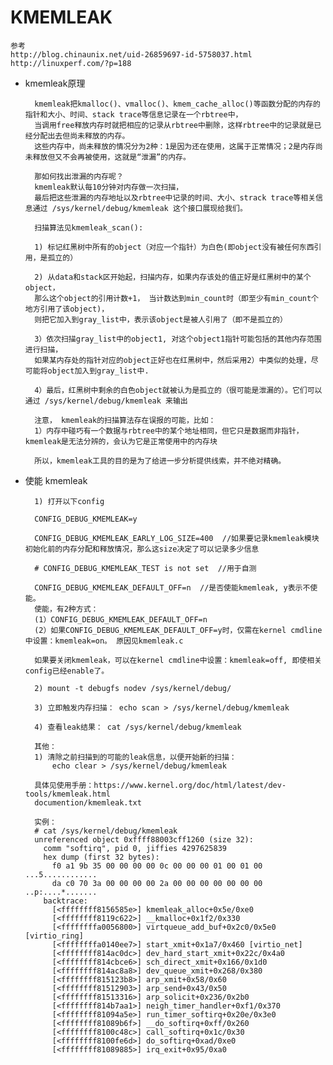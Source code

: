 # KMEMLEAK #

	参考
	http://blog.chinaunix.net/uid-26859697-id-5758037.html
	http://linuxperf.com/?p=188

- kmemleak原理

		kmemleak把kmalloc()、vmalloc()、kmem_cache_alloc()等函数分配的内存的指针和大小、时间、stack trace等信息记录在一个rbtree中，
		当调用free释放内存时就把相应的记录从rbtree中删除，这样rbtree中的记录就是已经分配出去但尚未释放的内存。
		这些内存中，尚未释放的情况分为2种：1是因为还在使用，这属于正常情况；2是内存尚未释放但又不会再被使用，这就是“泄漏”的内存。
	
		那如何找出泄漏的内存呢？
		kmemleak默认每10分钟对内存做一次扫描，
		最后把这些泄漏的内存地址以及rbtree中记录的时间、大小、strack trace等相关信息通过 /sys/kernel/debug/kmemleak 这个接口展现给我们。
		
		扫描算法见kmemleak_scan():
	
		1) 标记红黑树中所有的object（对应一个指针）为白色(即object没有被任何东西引用，是孤立的）
	
		2) 从data和stack区开始起，扫描内存，如果内存该处的值正好是红黑树中的某个object，
		那么这个object的引用计数+1， 当计数达到min_count时（即至少有min_count个地方引用了该object)，
		则把它加入到gray_list中，表示该object是被人引用了（即不是孤立的）
	
		3）依次扫描gray_list中的object1, 对这个object1指针可能包括的其他内存范围进行扫描，
		如果某内存处的指针对应的object正好也在红黑树中，然后采用2）中类似的处理，尽可能将object加入到gray_list中.
	
		4）最后，红黑树中剩余的白色object就被认为是孤立的（很可能是泄漏的）。它们可以通过 /sys/kernel/debug/kmemleak 来输出
	
		注意， kmemleak的扫描算法存在误报的可能，比如：
		1）内存中碰巧有一个数据与rbtree中的某个地址相同，但它只是数据而非指针，kmemleak是无法分辨的，会认为它是正常使用中的内存块
	
		所以，kmemleak工具的目的是为了给进一步分析提供线索，并不绝对精确。

- 使能 kmemleak

		1) 打开以下config

		CONFIG_DEBUG_KMEMLEAK=y
	
		CONFIG_DEBUG_KMEMLEAK_EARLY_LOG_SIZE=400  //如果要记录kmemleak模块初始化前的内存分配和释放情况，那么这size决定了可以记录多少信息
	
		# CONFIG_DEBUG_KMEMLEAK_TEST is not set  //用于自测
	
		CONFIG_DEBUG_KMEMLEAK_DEFAULT_OFF=n  //是否使能kmemleak, y表示不使能。 
		使能，有2种方式：
		(1）CONFIG_DEBUG_KMEMLEAK_DEFAULT_OFF=n
		(2）如果CONFIG_DEBUG_KMEMLEAK_DEFAULT_OFF=y时，仅需在kernel cmdline中设置：kmemleak=on。 原因见kmemleak.c
	
		如果要关闭kmemleak，可以在kernel cmdline中设置：kmemleak=off, 即使相关config已经enable了。

		2) mount -t debugfs nodev /sys/kernel/debug/
		
		3) 立即触发内存扫描： echo scan > /sys/kernel/debug/kmemleak
		
		4) 查看leak结果： cat /sys/kernel/debug/kmemleak
		
		其他：
		1) 清除之前扫描到的可能的leak信息，以便开始新的扫描：
			echo clear > /sys/kernel/debug/kmemleak
		
		具体见使用手册：https://www.kernel.org/doc/html/latest/dev-tools/kmemleak.html
		documention/kmemleak.txt
	
		实例：
		# cat /sys/kernel/debug/kmemleak
		unreferenced object 0xffff88003cff1260 (size 32):
		  comm "softirq", pid 0, jiffies 4297625839
		  hex dump (first 32 bytes):
			f0 a1 9b 35 00 00 00 00 0c 00 00 00 01 00 01 00  ...5............
			da c0 70 3a 00 00 00 00 2a 00 00 00 00 00 00 00  ..p:....*.......
		  backtrace:
			[<ffffffff8156585e>] kmemleak_alloc+0x5e/0xe0
			[<ffffffff8119c622>] __kmalloc+0x1f2/0x330
			[<ffffffffa0056800>] virtqueue_add_buf+0x2c0/0x5e0 [virtio_ring]
			[<ffffffffa0140ee7>] start_xmit+0x1a7/0x460 [virtio_net]
			[<ffffffff814ac0dc>] dev_hard_start_xmit+0x22c/0x4a0
			[<ffffffff814cbce6>] sch_direct_xmit+0x166/0x1d0
			[<ffffffff814ac8a8>] dev_queue_xmit+0x268/0x380
			[<ffffffff815123b8>] arp_xmit+0x58/0x60
			[<ffffffff81512903>] arp_send+0x43/0x50
			[<ffffffff81513316>] arp_solicit+0x236/0x2b0
			[<ffffffff814b7aa1>] neigh_timer_handler+0xf1/0x370
			[<ffffffff81094a5e>] run_timer_softirq+0x20e/0x3e0
			[<ffffffff81089b6f>] __do_softirq+0xff/0x260
			[<ffffffff8100c48c>] call_softirq+0x1c/0x30
			[<ffffffff8100fe6d>] do_softirq+0xad/0xe0
			[<ffffffff81089885>] irq_exit+0x95/0xa0